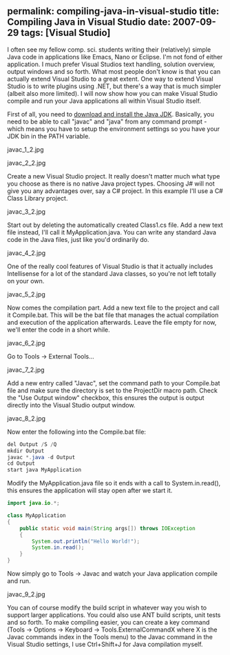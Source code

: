 permalink: compiling-java-in-visual-studio
title: Compiling Java in Visual Studio
date: 2007-09-29
tags: [Visual Studio]
---
I often see my fellow comp. sci. students writing their (relatively) simple Java code in applications like Emacs, Nano or Eclipse. I'm not fond of either application. I much prefer Visual Studios text handling, solution overview, output windows and so forth. What most people don't know is that you can actually extend Visual Studio to a great extent. One way to extend Visual Studio is to write plugins using .NET, but there's a way that is much simpler (albeit also more limited). I will now show how you can make Visual Studio compile and run your Java applications all within Visual Studio itself.

<!-- more -->

First of all, you need to [download and install the Java JDK](http://java.sun.com/javase/downloads/index.jsp). Basically, you need to be able to call "javac" and "java" from any command prompt - which means you have to setup the environment settings so you have your JDK bin in the PATH variable.

javac_1_2.jpg

javac_2_2.jpg

Create a new Visual Studio project. It really doesn't matter much what type you choose as there is no native Java project types. Choosing J# will not give you any advantages over, say a C# project. In this example I'll use a C# Class Library project.

javac_3_2.jpg

Start out by deleting the automatically created Class1.cs file. Add a new text file instead, I'll call it MyApplication.java. You can write any standard Java code in the Java files, just like you'd ordinarily do.

javac_4_2.jpg

One of the really cool features of Visual Studio is that it actually includes Intellisense for a lot of the standard Java classes, so you're not left totally on your own.

javac_5_2.jpg

Now comes the compilation part. Add a new text file to the project and call it Compile.bat. This will be the bat file that manages the actual compilation and execution of the application afterwards. Leave the file empty for now, we'll enter the code in a short while.

javac_6_2.jpg

Go to Tools -> External Tools...

javac_7_2.jpg

Add a new entry called "Javac", set the command path to your Compile.bat file and make sure the directory is set to the ProjectDir macro path. Check the "Use Output window" checkbox, this ensures the output is output directly into the Visual Studio output window.

javac_8_2.jpg

Now enter the following into the Compile.bat file:

```java
del Output /S /Q
mkdir Output
javac *.java -d Output
cd Output
start java MyApplication
```

Modify the MyApplication.java file so it ends with a call to System.in.read(), this ensures the application will stay open after we start it.

```java
import java.io.*;

class MyApplication
{
	public static void main(String args[]) throws IOException
	{
		System.out.println("Hello World!");
		System.in.read();
	}
}
```

Now simply go to Tools -> Javac and watch your Java application compile and run.

javac_9_2.jpg

You can of course modify the build script in whatever way you wish to support larger applications. You could also use ANT build scripts, unit tests and so forth. To make compiling easier, you can create a key command (Tools -> Options -> Keyboard -> Tools.ExternalCommandX where X is the Javac commands index in the Tools menu) to the Javac command in the Visual Studio settings, I use Ctrl+Shift+J for Java compilation myself.
